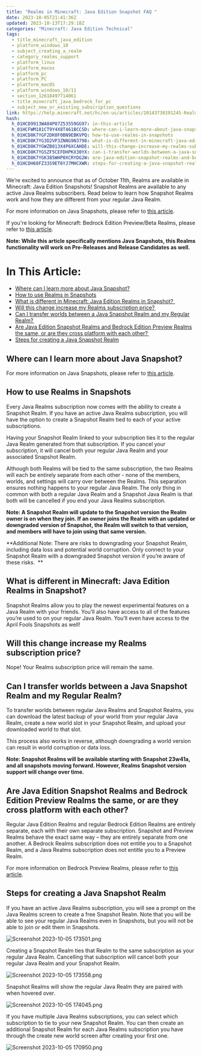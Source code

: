 ```yaml
---
title: "Realms in Minecraft: Java Edition Snapshot FAQ "
date: 2023-10-05T21:41:36Z
updated: 2023-10-13T17:29:18Z
categories: "Minecraft: Java Edition Technical"
tags:
  - title_minecraft_java_edition
  - platform_windows_10
  - subject_creating_a_realm
  - category_realms_support
  - platform_linux
  - platform_macos
  - platform_pc
  - platform_PC
  - platform_macOS
  - platform_windows_10/11
  - section_12618497714061
  - title_minecraft_java_bedrock_for_pc
  - subject_new_or_existing_subscription_questions
link: https://help.minecraft.net/hc/en-us/articles/20143730191245-Realms-in-Minecraft-Java-Edition-Snapshot-FAQ
hash:
  h_01HCD9913WA04P07Z53559GG97: in-this-article
  h_01HCFWM181CT9Y4X8T461BCCSD: where-can-i-learn-more-about-java-snapshot
  h_01HCD8K7YGF2DK0F0BN9EBKVPQ: how-to-use-realms-in-snapshots
  h_01HCD8K7YG3D2VP3ZNNG9N3798: what-is-different-in-minecraft-java-edition-realms-in-snapshot
  h_01HCD8K7YGWZB013X4P6XCAHDE: will-this-change-increase-my-realms-subscription-price
  h_01HCD8K7YGSZF5CEFDHPKX30YX: can-i-transfer-worlds-between-a-java-snapshot-realm-and-my-regular-realm
  h_01HCD8K7YGK385WHP0XCRYDG2W: are-java-edition-snapshot-realms-and-bedrock-edition-preview-realms-the-same-or-are-they-cross-platform-with-each-other
  h_01HCDH68FZ33S9ET6YJ7MHCXWR: steps-for-creating-a-java-snapshot-realm
---
```


We’re excited to announce that as of October 11th, Realms are available in Minecraft: Java Edition Snapshots! Snapshot Realms are available to any active Java Realms subscribers. Read below to learn how Snapshot Realms work and how they are different from your regular Java Realm. 

For more information on Java Snapshots, please refer to [this article](./Minecraft-Java-Edition-Snapshot-FAQ.md).

If you're looking for Minecraft: Bedrock Edition Preview/Beta Realms, please refer to [this article](../Minecraft-Realms-Plus/How-to-Start-a-Minecraft-Preview-Beta-Realm.md).  

**Note: While this article specifically mentions Java Snapshots, this Realms functionality will work on Pre-Releases and Release Candidates as well.**

# In This Article:

- [Where can I learn more about Java Snapshot?](#where-can-i-learn-more-about-java-snapshot)
- [How to use Realms in Snapshots](#how-to-use-realms-in-snapshots)
- [What is different in Minecraft: Java Edition Realms in Snapshot?  ](#what-is-different-in-minecraft-java-edition-realms-in-snapshot)
- [Will this change increase my Realms subscription price? ](#will-this-change-increase-my-realms-subscription-price)
- [Can I transfer worlds between a Java Snapshot Realm and my Regular Realm? ](#can-i-transfer-worlds-between-a-java-snapshot-realm-and-my-regular-realm)
- [Are Java Edition Snapshot Realms and Bedrock Edition Preview Realms the same, or are they cross platform with each other? ](#are-java-edition-snapshot-realms-and-bedrock-edition-preview-realms-the-same-or-are-they-cross-platform-with-each-other)
- [Steps for creating a Java Snapshot Realm](#steps-for-creating-a-java-snapshot-realm)

## Where can I learn more about Java Snapshot?

For more information on Java Snapshots, please refer to [this article](./Minecraft-Java-Edition-Snapshot-FAQ.md).

## How to use Realms in Snapshots

Every Java Realms subscription now comes with the ability to create a Snapshot Realm. If you have an active Java Realms subscription, you will have the option to create a Snapshot Realm tied to each of your active subscriptions.

Having your Snapshot Realm linked to your subscription ties it to the regular Java Realm generated from that subscription. If you cancel your subscription, it will cancel both your regular Java Realm and your associated Snapshot Realm.   

Although both Realms will be tied to the same subscription, the two Realms will each be entirely separate from each other - none of the members, worlds, and settings will carry over between the Realms. This separation ensures nothing happens to your regular Java Realm. The only thing in common with both a regular Java Realm and a Snapshot Java Realm is that both will be cancelled if you end your Java Realms subscription.

**Note: A Snapshot Realm will update to the Snapshot version the Realm owner is on when they join. If an owner joins the Realm with an updated or downgraded version of Snapshot, the Realm will switch to that version, and members will have to join using that same version.**

**Additional Note: There are risks to downgrading your Snapshot Realm, including data loss and potential world corruption. Only connect to your Snapshot Realm with a downgraded Snapshot version if you’re aware of these risks.  **

## What is different in Minecraft: Java Edition Realms in Snapshot?  

Snapshot Realms allow you to play the newest experimental features on a Java Realm with your friends. You’ll also have access to all of the features you’re used to on your regular Java Realm. You’ll even have access to the April Fools Snapshots as well!

## Will this change increase my Realms subscription price? 

Nope! Your Realms subscription price will remain the same.  

## Can I transfer worlds between a Java Snapshot Realm and my Regular Realm? 

To transfer worlds between regular Java Realms and Snapshot Realms, you can download the latest backup of your world from your regular Java Realm, create a new world slot in your Snapshot Realm, and upload your downloaded world to that slot.

This process also works in reverse, although downgrading a world version can result in world corruption or data loss. 

**Note: Snapshot Realms will be available starting with Snapshot 23w41a, and all snapshots moving forward. However, Realms Snapshot version support will change over time.**

## Are Java Edition Snapshot Realms and Bedrock Edition Preview Realms the same, or are they cross platform with each other? 

Regular Java Edition Realms and regular Bedrock Edition Realms are entirely separate, each with their own separate subscription. Snapshot and Preview Realms behave the exact same way – they are entirely separate from one another. A Bedrock Realms subscription does not entitle you to a Snapshot Realm, and a Java Realms subscription does not entitle you to a Preview Realm.  

For more information on Bedrock Preview Realms, please refer to [this article](../Minecraft-Realms-Plus/How-to-Start-a-Minecraft-Preview-Beta-Realm.md).

## Steps for creating a Java Snapshot Realm

If you have an active Java Realms subscription, you will see a prompt on the Java Realms screen to create a free Snapshot Realm. Note that you will be able to see your regular Java Realms even in Snapshots, but you will not be able to join or edit them in Snapshots.   

![Screenshot 2023-10-05 173501.png](https://minecrafthelp.zendesk.com/hc/article_attachments/20270511282701)

Creating a Snapshot Realm ties that Realm to the same subscription as your regular Java Realm. Cancelling that subscription will cancel both your regular Java Realm and your Snapshot Realm.   

![Screenshot 2023-10-05 173558.png](https://minecrafthelp.zendesk.com/hc/article_attachments/20270527343757)

Snapshot Realms will show the regular Java Realm they are paired with when hovered over.   

![Screenshot 2023-10-05 174045.png](https://minecrafthelp.zendesk.com/hc/article_attachments/20270511304205)

If you have multiple Java Realms subscriptions, you can select which subscription to tie to your new Snapshot Realm. You can then create an additional Snapshot Realm for each Java Realms subscription you have through the create new world screen after creating your first one.  

![Screenshot 2023-10-05 170950.png](https://minecrafthelp.zendesk.com/hc/article_attachments/20270511309709)
